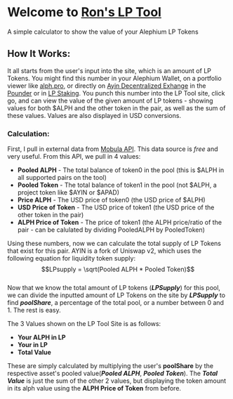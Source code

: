 # Welcome to [Ron's LP Tool](https://rondex.xyz/lp-tool)
A simple calculator to show the value of your Alephium LP Tokens

## How It Works:
It all starts from the user's input into the site, which is an amount of LP Tokens. You might find this number in your Alephium Wallet, on a portfolio viewer like [alph.pro](https://alph.pro), or directly on [Ayin Decentralized Exhange](https://ayin.app) in the [Pounder](https://ayin.app/vault) or in [LP Staking](https://ayin.app/stake). You punch this number into the LP Tool site, click go, and can view the value of the given amount of LP tokens - showing values for both $ALPH and the other token in the pair, as well as the sum of these values. Values are also displayed in USD conversions.

### Calculation:
First, I pull in external data from [Mobula API](https://docs.mobula.io/api-reference/endpoint/market-pair). This data source is *free* and very useful. From this API, we pull in 4 values:
- **Pooled ALPH** - The total balance of token0 in the pool (this is $ALPH in all supported pairs on the tool)
- **Pooled Token** - The total balance of token1 in the pool (not $ALPH, a project token like $AYIN or $APAD)
- **Price ALPH** - The USD price of token0 (the USD price of $ALPH)
- **USD Price of Token** - The USD price of token1 (the USD price of the other token in the pair)
- **ALPH Price of Token** - The price of token1 (the ALPH price/ratio of the pair - can be calulated by dividing PooledALPH by PooledToken)

Using these numbers, now we can calculate the total supply of LP Tokens that exist for this pair. AYIN is a fork of Uniswap v2, which uses the following equation for liquidity token supply:  
$$LPsupply = \sqrt(Pooled ALPH * Pooled Token)$$  
Now that we know the total amount of LP tokens (***LPSupply***) for this pool, we can divide the inputted amount of LP Tokens on the site by ***LPSupply*** to find ***poolShare***, a percentage of the total pool, or a number between 0 and 1. The rest is easy.

The 3 Values shown on the LP Tool Site is as follows:
- **Your ALPH in LP**
- **Your <token> in LP**
- **Total Value**

These are simply calculated by multiplying the user's **poolShare** by the respective asset's pooled value(***Pooled ALPH***, ***Pooled Token***). The ***Total Value*** is just the sum of the other 2 values, but displaying the token amount in its alph value using the **ALPH Price of Token** from before.
